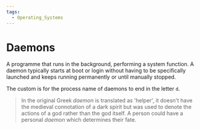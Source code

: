 ```yaml
---
tags:
  - Operating_Systems
---
```


# Daemons

A programme that runs in the background, performing a system function. A daemon typically starts at boot or login without having to be specifically launched and keeps running permanently or until manually stopped. 

The custom is for the process name of daemons to end in the letter `d`.

> In the original Greek _daemon_ is translated as 'helper', it doesn't have the medieval connotation of a dark spirit but was used to denote the actions of a god rather than the god itself. A person could have a personal _daemon_ which determines their fate. 
